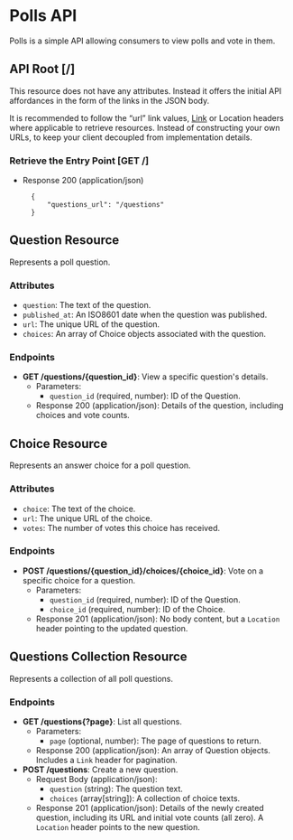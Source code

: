 # Polls API

Polls is a simple API allowing consumers to view polls and vote in them.

## API Root [/]

This resource does not have any attributes. Instead it offers the initial
API affordances in the form of the links in the JSON body.

It is recommended to follow the “url” link values,
[Link](https://tools.ietf.org/html/rfc5988) or Location headers where
applicable to retrieve resources. Instead of constructing your own URLs,
to keep your client decoupled from implementation details.

### Retrieve the Entry Point [GET /]

+ Response 200 (application/json)

        {
            "questions_url": "/questions"
        }

## Question Resource

Represents a poll question.

### Attributes

*   `question`: The text of the question.
*   `published_at`: An ISO8601 date when the question was published.
*   `url`: The unique URL of the question.
*   `choices`: An array of Choice objects associated with the question.

### Endpoints

*   **GET /questions/{question_id}**: View a specific question's details.
    *   Parameters:
        *   `question_id` (required, number): ID of the Question.
    *   Response 200 (application/json): Details of the question, including choices and vote counts.

## Choice Resource

Represents an answer choice for a poll question.

### Attributes

*   `choice`: The text of the choice.
*   `url`: The unique URL of the choice.
*   `votes`: The number of votes this choice has received.

### Endpoints

*   **POST /questions/{question_id}/choices/{choice_id}**: Vote on a specific choice for a question.
    *   Parameters:
        *   `question_id` (required, number): ID of the Question.
        *   `choice_id` (required, number): ID of the Choice.
    *   Response 201 (application/json): No body content, but a `Location` header pointing to the updated question.

## Questions Collection Resource

Represents a collection of all poll questions.

### Endpoints

*   **GET /questions{?page}**: List all questions.
    *   Parameters:
        *   `page` (optional, number): The page of questions to return.
    *   Response 200 (application/json): An array of Question objects. Includes a `Link` header for pagination.
*   **POST /questions**: Create a new question.
    *   Request Body (application/json):
        *   `question` (string): The question text.
        *   `choices` (array[string]): A collection of choice texts.
    *   Response 201 (application/json): Details of the newly created question, including its URL and initial vote counts (all zero). A `Location` header points to the new question.
